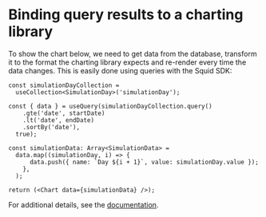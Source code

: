 # Binding query results to a charting library

To show the chart below, we need to get data from the database, transform it to the format the charting library expects
and re-render every time the data changes. This is easily done using queries with the Squid SDK:

```tsx
const simulationDayCollection =
  useCollection<SimulationDay>('simulationDay');

const { data } = useQuery(simulationDayCollection.query()
    .gte('date', startDate)
    .lt('date', endDate)
    .sortBy('date'),
  true);

const simulationData: Array<SimulationData> =
  data.map((simulationDay, i) => {
      data.push({ name: `Day ${i + 1}`, value: simulationDay.value });
    },
  );

return (<Chart data={simulationData} />);
```

For additional details, see the  <a target="_blank" href="https://docs.squid.cloud/docs/development-tools/client-sdk/queries">
documentation</a>.
